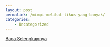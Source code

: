 ```yaml
---
layout: post
permalink: /mimpi-melihat-tikus-yang-banyak/
categories:
    - Uncategorized
---
```


[Baca Selengkapnya](/01)